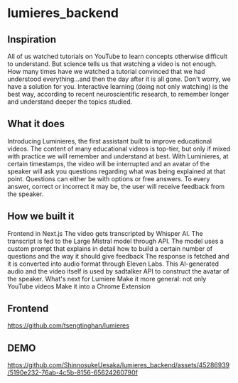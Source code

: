 # lumieres_backend

## Inspiration
All of us watched tutorials on YouTube to learn concepts otherwise difficult to understand. But science tells us that watching a video is not enough. How many times have we watched a tutorial convinced that we had understood everything...and then the day after it is all gone. Don't worry, we have a solution for you. Interactive learning (doing not only watching) is the best way, according to recent neuroscientific research, to remember longer and understand deeper the topics studied.

## What it does
Introducing Luminieres, the first assistant built to improve educational videos. The content of many educational videos is top-tier, but only if mixed with practice we will remember and understand at best. With Luminieres, at certain timestamps, the video will be interrupted and an avatar of the speaker will ask you questions regarding what was being explained at that point. Questions can either be with options or free answers. To every answer, correct or incorrect it may be, the user will receive feedback from the speaker.

## How we built it
Frontend in Next.js
The video gets transcripted by Whisper AI.
The transcript is fed to the Large Mistral model through API. The model uses a custom prompt that explains in detail how to build a certain number of questions and the way it should give feedback
The response is fetched and it is converted into audio format through Eleven Labs.
This AI-generated audio and the video itself is used by sadtalker API to construct the avatar of the speaker.
What's next for Lumiere
Make it more general: not only YouTube videos
Make it into a Chrome Extension

## Frontend
https://github.com/tsengtinghan/lumieres

## DEMO

https://github.com/ShinnosukeUesaka/lumieres_backend/assets/45286939/5190e232-76ab-4c5b-8156-65624260790f

